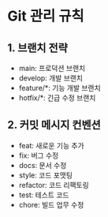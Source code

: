 # Git 관리 규칙

## 1. 브랜치 전략
  - main: 프로덕션 브랜치
  - develop: 개발 브랜치
  - feature/*: 기능 개발 브랜치
  - hotfix/*: 긴급 수정 브랜치

## 2. 커밋 메시지 컨벤션
  - feat: 새로운 기능 추가
  - fix: 버그 수정
  - docs: 문서 수정
  - style: 코드 포맷팅
  - refactor: 코드 리팩토링
  - test: 테스트 코드
  - chore: 빌드 업무 수정